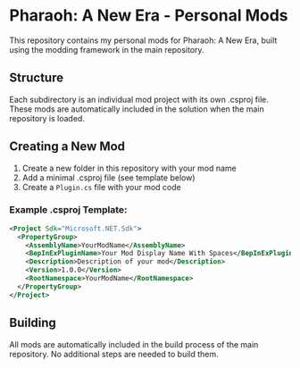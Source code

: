 # Pharaoh: A New Era - Personal Mods

This repository contains my personal mods for Pharaoh: A New Era, built using the modding framework in the main repository.

## Structure
 
Each subdirectory is an individual mod project with its own .csproj file. These mods are automatically included in the solution when the main repository is loaded.

## Creating a New Mod

1. Create a new folder in this repository with your mod name
2. Add a minimal .csproj file (see template below)
3. Create a `Plugin.cs` file with your mod code

### Example .csproj Template:
```xml
<Project Sdk="Microsoft.NET.Sdk">
  <PropertyGroup>
    <AssemblyName>YourModName</AssemblyName>
    <BepInExPluginName>Your Mod Display Name With Spaces</BepInExPluginName>
    <Description>Description of your mod</Description>
    <Version>1.0.0</Version>
    <RootNamespace>YourModName</RootNamespace>
  </PropertyGroup>
</Project>
```

## Building

All mods are automatically included in the build process of the main repository. No additional steps are needed to build them.
